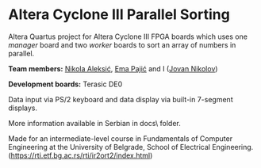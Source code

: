 # Altera Cyclone III Parallel Sorting

Altera Quartus project for Altera Cyclone III FPGA boards which uses one *manager* board and two *worker* boards to sort an array of numbers in parallel.

<b>Team members:</b> [Nikola Aleksić](https://github.com/doraaki), [Ema Pajić](https://github.com/EmaPajic) and I ([Jovan Nikolov](https://github.com/nikolovjovan))

<b>Development boards:</b> Terasic DE0

Data input via PS/2 keyboard and data display via built-in 7-segment displays.

More information available in Serbian in docs\ folder.

Made for an intermediate-level course in Fundamentals of Computer Engineering at the University of Belgrade, School of Electrical Engineering. (https://rti.etf.bg.ac.rs/rti/ir2ort2/index.html)